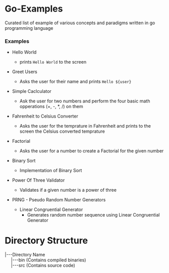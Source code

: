 # Go-Examples
Curated list of example of various concepts and paradigms written in go programming language

### Examples
- Hello World
    - prints `Hello World` to the screen

- Greet Users
    - Asks the user for their name and prints `Hello ${user}`

- Simple Caclculator
    - Ask the user for two numbers and perform the four basic math opperations (+, -, *, /) on them

- Fahrenheit to Celsius Converter
    - Asks the user for the temprature in Fahrenheit and prints to the screen the Celsius converted temprature

- Factorial
    - Asks the user for a number to create a Factorial for the given number

- Binary Sort
    - Implementation of Binary Sort 

- Power Of Three Validator
    - Validates if a given number is a power of three

- PRNG - Pseudo Random Number Generators  
    - Linear Congruential Generator  
        - Generates random number sequence using Linear Congruential Generator  

# Directory Structure
|---Directory Name  
&nbsp;&nbsp;&nbsp;&nbsp; |---bin (Contains compiled binaries)  
&nbsp;&nbsp;&nbsp;&nbsp; |---src (Contains source code)  
